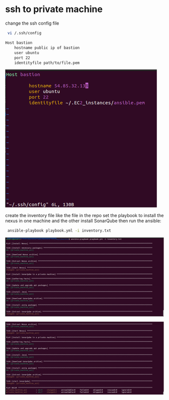 # ssh to private machine
change the ssh config file
```bash
 vi /.ssh/config
```
```text
Host bastion
    hostname public ip of bastion
    user ubuntu
    port 22
    identityfile path/to/file.pem
```
![image info](Screenshot/ssh-config.png)

create the inventory file like the file in the repo
set the playbook to install the nexus in one machine and the other install  SonarQube 
then run the ansible:
```bash
 ansible-playbook playbook.yml -i inventory.txt
```

![image info](Screenshot/f-run.png)

![image info](Screenshot/s-run.png)
